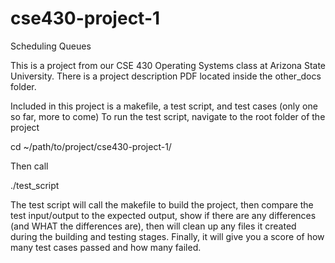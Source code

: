 # cse430-project-1 
Scheduling Queues

This is a project from our CSE 430 Operating Systems class at Arizona State University. 
There is a project description PDF located inside the other_docs folder. 

Included in this project is a makefile, a test script, and test cases (only one so far, more to come)
To run the test script, navigate to the root folder of the project 

  cd ~/path/to/project/cse430-project-1/
  
Then call 
  
  ./test_script
  
The test script will call the makefile to build the project, then compare the test input/output to 
the expected output, show if there are any differences (and WHAT the differences are), then will 
clean up any files it created during the building and testing stages. Finally, it will give you a
score of how many test cases passed and how many failed.
